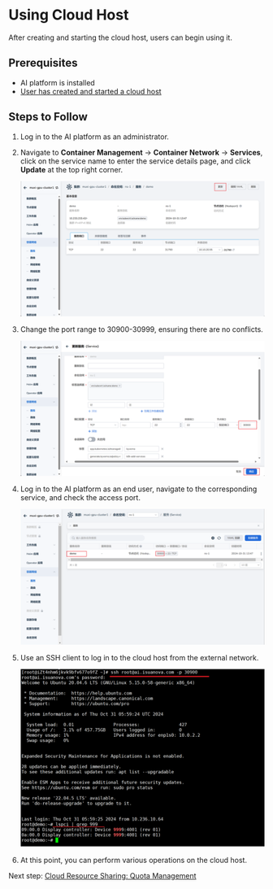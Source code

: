 # Using Cloud Host

After creating and starting the cloud host, users can begin using it.

## Prerequisites

- AI platform is installed
- [User has created and started a cloud host](./createhost.md)

## Steps to Follow

1. Log in to the AI platform as an administrator.
2. Navigate to **Container Management** -> **Container Network** -> **Services**, click on the service name to enter the service details page, and click **Update** at the top right corner.

    ![service](../images/usehost01.png)

3. Change the port range to 30900-30999, ensuring there are no conflicts.

    ![port](../images/usehost02.png)

4. Log in to the AI platform as an end user, navigate to the corresponding service, and check the access port.

    ![port](../images/usehost03.png)

5. Use an SSH client to log in to the cloud host from the external network.

    ![ssh](../images/usehost04.png)

6. At this point, you can perform various operations on the cloud host.

Next step: [Cloud Resource Sharing: Quota Management](../share/quota.md)
